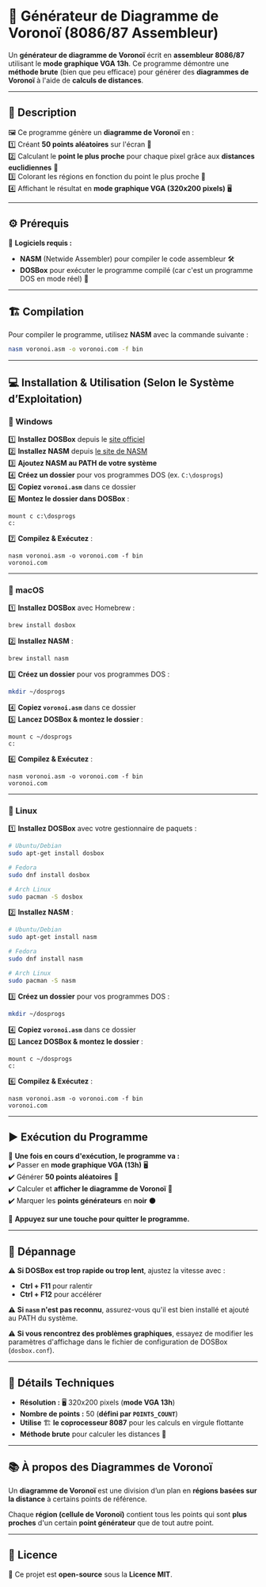 # 🎨 Générateur de Diagramme de Voronoï (8086/87 Assembleur)  

Un **générateur de diagramme de Voronoï** écrit en **assembleur 8086/87** utilisant le **mode graphique VGA 13h**. Ce programme démontre une **méthode brute** (bien que peu efficace) pour générer des **diagrammes de Voronoï** à l'aide de **calculs de distances**.  

---

## 📜 Description  

🖼️ Ce programme génère un **diagramme de Voronoï** en :  
1️⃣ Créant **50 points aléatoires** sur l'écran 🎯  
2️⃣ Calculant le **point le plus proche** pour chaque pixel grâce aux **distances euclidiennes** 📏  
3️⃣ Colorant les régions en fonction du point le plus proche 🎨  
4️⃣ Affichant le résultat en **mode graphique VGA (320x200 pixels)** 🖥️  

---

## ⚙️ Prérequis  

🔧 **Logiciels requis :**  
- **NASM** (Netwide Assembler) pour compiler le code assembleur 🛠️  
- **DOSBox** pour exécuter le programme compilé (car c'est un programme DOS en mode réel) 💾  

---

## 🏗️ Compilation  

Pour compiler le programme, utilisez **NASM** avec la commande suivante :  

```bash
nasm voronoi.asm -o voronoi.com -f bin
```

---

## 💻 Installation & Utilisation (Selon le Système d’Exploitation)  

### 🏁 Windows  

1️⃣ **Installez DOSBox** depuis le [site officiel](https://www.dosbox.com/download.php?main=1)  
2️⃣ **Installez NASM** depuis [le site de NASM](https://www.nasm.us/)  
3️⃣ **Ajoutez NASM au PATH de votre système**  
4️⃣ **Créez un dossier** pour vos programmes DOS (ex. `C:\dosprogs`)  
5️⃣ **Copiez `voronoi.asm`** dans ce dossier  
6️⃣ **Montez le dossier dans DOSBox** :  
   ```dos
   mount c c:\dosprogs
   c:
   ```
7️⃣ **Compilez & Exécutez** :  
   ```dos
   nasm voronoi.asm -o voronoi.com -f bin
   voronoi.com
   ```

---

### 🍏 macOS  

1️⃣ **Installez DOSBox** avec Homebrew :  
   ```bash
   brew install dosbox
   ```  
2️⃣ **Installez NASM** :  
   ```bash
   brew install nasm
   ```  
3️⃣ **Créez un dossier** pour vos programmes DOS :  
   ```bash
   mkdir ~/dosprogs
   ```  
4️⃣ **Copiez `voronoi.asm`** dans ce dossier  
5️⃣ **Lancez DOSBox & montez le dossier** :  
   ```dos
   mount c ~/dosprogs
   c:
   ```
6️⃣ **Compilez & Exécutez** :  
   ```dos
   nasm voronoi.asm -o voronoi.com -f bin
   voronoi.com
   ```

---

### 🐧 Linux  

1️⃣ **Installez DOSBox** avec votre gestionnaire de paquets :  
   ```bash
   # Ubuntu/Debian
   sudo apt-get install dosbox

   # Fedora
   sudo dnf install dosbox

   # Arch Linux
   sudo pacman -S dosbox
   ```  
2️⃣ **Installez NASM** :  
   ```bash
   # Ubuntu/Debian
   sudo apt-get install nasm

   # Fedora
   sudo dnf install nasm

   # Arch Linux
   sudo pacman -S nasm
   ```  
3️⃣ **Créez un dossier** pour vos programmes DOS :  
   ```bash
   mkdir ~/dosprogs
   ```  
4️⃣ **Copiez `voronoi.asm`** dans ce dossier  
5️⃣ **Lancez DOSBox & montez le dossier** :  
   ```dos
   mount c ~/dosprogs
   c:
   ```
6️⃣ **Compilez & Exécutez** :  
   ```dos
   nasm voronoi.asm -o voronoi.com -f bin
   voronoi.com
   ```

---

## ▶️ Exécution du Programme  

📌 **Une fois en cours d'exécution, le programme va :**  
✔️ Passer en **mode graphique VGA (13h)** 🖥️  
✔️ Générer **50 points aléatoires** 🎯  
✔️ Calculer et **afficher le diagramme de Voronoï** 🎨  
✔️ Marquer les **points générateurs** en **noir** ⚫  

🛑 **Appuyez sur une touche pour quitter le programme.**  

---

## 🔧 Dépannage  

⚠️ **Si DOSBox est trop rapide ou trop lent**, ajustez la vitesse avec :  
   - **Ctrl + F11** pour ralentir  
   - **Ctrl + F12** pour accélérer  

⚠️ **Si `nasm` n'est pas reconnu**, assurez-vous qu'il est bien installé et ajouté au PATH du système.  

⚠️ **Si vous rencontrez des problèmes graphiques**, essayez de modifier les paramètres d'affichage dans le fichier de configuration de DOSBox (`dosbox.conf`).  

---

## 🔬 Détails Techniques  

- **Résolution :** 🖥️ 320x200 pixels (**mode VGA 13h**)  
- **Nombre de points :** 50 (**défini par `POINTS_COUNT`**)  
- **Utilise** 🏗️ **le coprocesseur 8087** pour les calculs en virgule flottante  
- **Méthode brute** pour calculer les distances 📏  

---

## 📚 À propos des Diagrammes de Voronoï  

Un **diagramme de Voronoï** est une division d’un plan en **régions basées sur la distance** à certains points de référence.  

Chaque **région (cellule de Voronoï)** contient tous les points qui sont **plus proches** d'un certain **point générateur** que de tout autre point.  

---

## 📝 Licence  

📜 Ce projet est **open-source** sous la **Licence MIT**.